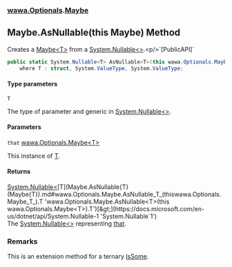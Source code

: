 ### [wawa.Optionals](wawa.Optionals.md 'wawa.Optionals').[Maybe](Maybe.md 'wawa.Optionals.Maybe')

## Maybe.AsNullable<T>(this Maybe<T>) Method

Creates a [Maybe&lt;T&gt;](Maybe{T}.md 'wawa.Optionals.Maybe<T>') from a [System.Nullable&lt;&gt;](https://docs.microsoft.com/en-us/dotnet/api/System.Nullable-1 'System.Nullable`1').<p/>`[PublicAPI]`

```csharp
public static System.Nullable<T> AsNullable<T>(this wawa.Optionals.Maybe<T> that)
    where T : struct, System.ValueType, System.ValueType;
```
#### Type parameters

<a name='wawa.Optionals.Maybe.AsNullable_T_(thiswawa.Optionals.Maybe_T_).T'></a>

`T`

The type of parameter and generic in [System.Nullable&lt;&gt;](https://docs.microsoft.com/en-us/dotnet/api/System.Nullable-1 'System.Nullable`1').
#### Parameters

<a name='wawa.Optionals.Maybe.AsNullable_T_(thiswawa.Optionals.Maybe_T_).that'></a>

`that` [wawa.Optionals.Maybe&lt;](Maybe{T}.md 'wawa.Optionals.Maybe<T>')[T](Maybe.AsNullable{T}(Maybe{T}).md#wawa.Optionals.Maybe.AsNullable_T_(thiswawa.Optionals.Maybe_T_).T 'wawa.Optionals.Maybe.AsNullable<T>(this wawa.Optionals.Maybe<T>).T')[&gt;](Maybe{T}.md 'wawa.Optionals.Maybe<T>')

This instance of [T](Maybe.AsNullable{T}(Maybe{T}).md#wawa.Optionals.Maybe.AsNullable_T_(thiswawa.Optionals.Maybe_T_).T 'wawa.Optionals.Maybe.AsNullable<T>(this wawa.Optionals.Maybe<T>).T').

#### Returns
[System.Nullable&lt;](https://docs.microsoft.com/en-us/dotnet/api/System.Nullable-1 'System.Nullable`1')[T](Maybe.AsNullable{T}(Maybe{T}).md#wawa.Optionals.Maybe.AsNullable_T_(thiswawa.Optionals.Maybe_T_).T 'wawa.Optionals.Maybe.AsNullable<T>(this wawa.Optionals.Maybe<T>).T')[&gt;](https://docs.microsoft.com/en-us/dotnet/api/System.Nullable-1 'System.Nullable`1')  
The [System.Nullable&lt;&gt;](https://docs.microsoft.com/en-us/dotnet/api/System.Nullable-1 'System.Nullable`1') representing [that](Maybe.AsNullable{T}(Maybe{T}).md#wawa.Optionals.Maybe.AsNullable_T_(thiswawa.Optionals.Maybe_T_).that 'wawa.Optionals.Maybe.AsNullable<T>(this wawa.Optionals.Maybe<T>).that').

### Remarks
  
This is an extension method for a ternary [IsSome](Maybe{T}.IsSome.md 'wawa.Optionals.Maybe<T>.IsSome').
